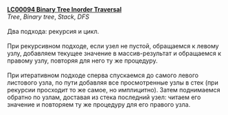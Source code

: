 <b>
<a href="https://leetcode.com/problems/binary-tree-inorder-traversal">
LC00094 Binary Tree Inorder Traversal
</a>
</b>
​
<br>
​
<i>Tree</i>, <i>Binary tree</i>, <i>Stack</i>, <i>DFS</i>
​
<br><br>
​
Два подхода: рекурсия и цикл.
​
​
<br><br>
​
При рекурсивном подходе, если узел не пустой, обращаемся к левому узлу, добавляем текущее значение в массив-результат и обращаемся к правому узлу, повторяя для него ту же процедуру.<br><br>При итеративном подходе сперва спускаемся до самого левого листового узла, по пути добавляя все просмотренные узлы в стек (при рекурсии просходит то же самое, но имплицитно). Затем поднимаемся обратно по узлам, доставая из стека последний узел: читаем его значение и повторяем ту же процедуру для его правого узла.
​